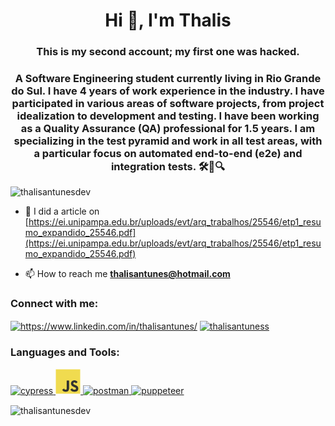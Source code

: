 <h1 align="center">Hi 👋, I'm Thalis</h1>

<h3 align="center">This is my second account; my first one was hacked.</h3>

<h3 align="center">A Software Engineering student currently living in Rio Grande do Sul. I have 4 years of work experience in the industry. I have participated in various areas of software projects, from project idealization to development and testing. I have been working as a Quality Assurance (QA) professional for 1.5 years. I am specializing in the test pyramid and work in all test areas, with a particular focus on automated end-to-end (e2e) and integration tests. 🛠️🧪🔍</h3>

<p align="left"> <img src="https://komarev.com/ghpvc/?username=thalisantunesdev&label=Profile%20views&color=0e75b6&style=flat" alt="thalisantunesdev" /> </p>

- 📝 I did a article on [https://ei.unipampa.edu.br/uploads/evt/arq_trabalhos/25546/etp1_resumo_expandido_25546.pdf](https://ei.unipampa.edu.br/uploads/evt/arq_trabalhos/25546/etp1_resumo_expandido_25546.pdf)

- 📫 How to reach me **thalisantunes@hotmail.com**

<h3 align="left">Connect with me:</h3>
<p align="left">
<a href="https://linkedin.com/in/thalisantunes/" target="blank"><img align="center" src="https://raw.githubusercontent.com/rahuldkjain/github-profile-readme-generator/master/src/images/icons/Social/linked-in-alt.svg" alt="https://www.linkedin.com/in/thalisantunes/" height="30" width="40" /></a>
<a href="https://instagram.com/thalisantuness" target="blank"><img align="center" src="https://raw.githubusercontent.com/rahuldkjain/github-profile-readme-generator/master/src/images/icons/Social/instagram.svg" alt="thalisantuness" height="30" width="40" /></a>

<h3 align="left">Languages and Tools:</h3>
<p align="left"> <a href="https://www.cypress.io" target="_blank" rel="noreferrer"> <img src="https://raw.githubusercontent.com/simple-icons/simple-icons/6e46ec1fc23b60c8fd0d2f2ff46db82e16dbd75f/icons/cypress.svg" alt="cypress" width="40" height="40"/> </a> <a href="https://developer.mozilla.org/en-US/docs/Web/JavaScript" target="_blank" rel="noreferrer"> <img src="https://raw.githubusercontent.com/devicons/devicon/master/icons/javascript/javascript-original.svg" alt="javascript" width="40" height="40"/> </a> <a href="https://postman.com" target="_blank" rel="noreferrer"> <img src="https://www.vectorlogo.zone/logos/getpostman/getpostman-icon.svg" alt="postman" width="40" height="40"/> </a> <a href="https://github.com/puppeteer/puppeteer" target="_blank" rel="noreferrer"> <img src="https://www.vectorlogo.zone/logos/pptrdev/pptrdev-official.svg" alt="puppeteer" width="40" height="40"/> </a> </p>

<p><img align="center" src="https://github-readme-stats.vercel.app/api/top-langs?username=thalisantunesdev&show_icons=true&locale=en&layout=compact" alt="thalisantunesdev" /></p>
